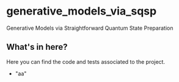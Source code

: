 # generative_models_via_sqsp
Generative Models via Straightforward Quantum State Preparation

## What's in here?
Here you can find the code and tests associated to the project.
- "aa" 
